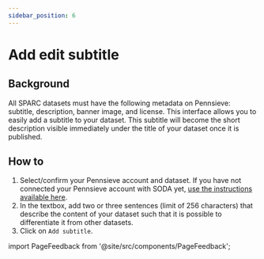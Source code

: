 ```yaml
---
sidebar_position: 6
---
```


# Add edit subtitle

## Background

All SPARC datasets must have the following metadata on Pennsieve: subtitle, description, banner image, and license. This interface allows you to easily add a subtitle to your dataset. This subtitle will become the short description visible immediately under the title of your dataset once it is published.

## How to

1. Select/confirm your Pennsieve account and dataset. If you have not connected your Pennsieve account with SODA yet, [use the instructions available here](./connect-your-pennsieve-account-with-soda).
2. In the textbox, add two or three sentences (limit of 256 characters) that describe the content of your dataset such that it is possible to differentiate it from other datasets.
3. Click on `Add subtitle`.

import PageFeedback from '@site/src/components/PageFeedback';

<PageFeedback />
